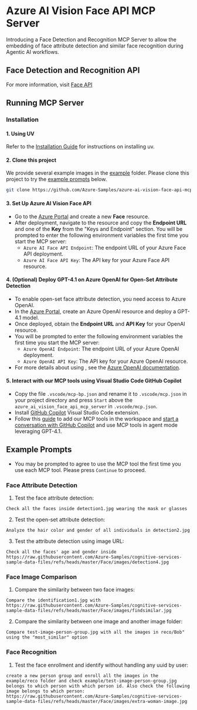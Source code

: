 # Azure AI Vision Face API MCP Server
Introducing a Face Detection and Recognition MCP Server to allow the embedding of face attribute detection and similar face recognition during Agentic AI workflows.


## Face Detection and Recognition API
For more information, visit [Face API](https://learn.microsoft.com/en-us/rest/api/face/operation-groups?view=rest-face-v1.2)

## Running MCP Server
### Installation
#### 1. Using UV
Refer to the [Installation Guide](https://docs.astral.sh/uv/getting-started/installation/#__tabbed_1_2) for instructions on installing uv.

#### 2. Clone this project
We provide several example images in the [example](example) folder. Please clone this project to try the [example prompts](#example-prompts) below.
```bash
git clone https://github.com/Azure-Samples/azure-ai-vision-face-api-mcp-server.git
```

#### 3. Set Up Azure AI Vision Face API
- Go to the [Azure Portal](https://portal.azure.com/#create/Microsoft.CognitiveServicesFace) and create a new **Face** resource.
- After deployment, navigate to the resource and copy the **Endpoint URL** and one of the **Key** from the "Keys and Endpoint" section.
You will be prompted to enter the following environment variables the first time you start the MCP server:
  - `Azure AI Face API Endpoint`: The endpoint URL of your Azure Face API deployment.
  - `Azure AI Face API Key`: The API key for your Azure Face API resource.

#### 4. (Optional) Deploy GPT-4.1 on Azure OpenAI for Open-Set Attribute Detection
- To enable open-set face attribute detection, you need access to Azure OpenAI.
- In the [Azure Portal](https://portal.azure.com/), create an Azure OpenAI resource and deploy a GPT-4.1 model.
- Once deployed, obtain the **Endpoint URL** and **API Key** for your OpenAI resource.
- You will be prompted to enter the following environment variables the first time you start the MCP server:
  - `Azure OpenAI Endpoint`: The endpoint URL of your Azure OpenAI deployment.
  - `Azure OpenAI API Key`: The API key for your Azure OpenAI resource.
- For more details about using , see the [Azure OpenAI documentation](https://learn.microsoft.com/en-us/azure/ai-foundry/openai/overview).

#### 5. Interact with our MCP tools using Visual Studio Code GitHub Copilot
- Copy the file `.vscode/mcp-bp.json` and rename it to `.vscode/mcp.json` in your project directory and press `Start` above the `azure_ai_vision_face_api_mcp_server` in `.vscode/mcp.json`.
- Install [GitHub Copilot](https://marketplace.visualstudio.com/items?itemName=GitHub.copilot) Visual Studio Code extension.
- Follow this [guide](https://code.visualstudio.com/docs/copilot/chat/mcp-servers#_add-an-mcp-server) to add our MCP tools in the workspace and [start a conversation with GitHub Copilot](https://code.visualstudio.com/docs/copilot/chat/mcp-servers#_use-mcp-tools-in-agent-mode) and use MCP tools in agent mode leveraging GPT-4.1.

## Example Prompts
- You may be prompted to agree to use the MCP tool the first time you use each MCP tool. Please press `Continue` to proceed.
### Face Attribute Detection
1. Test the face attribute detection:
```
Check all the faces inside detection1.jpg wearing the mask or glasses
```

2. Test the open-set attribute detection:
```
Analyze the hair color and gender of all individuals in detection2.jpg
```

3. Test the attribute detection using image URL:
```
Check all the faces' age and gender inside https://raw.githubusercontent.com/Azure-Samples/cognitive-services-sample-data-files/refs/heads/master/Face/images/detection4.jpg
```

### Face Image Comparison
1. Compare the similarity between two face images:
```
Compare the identification1.jpg with https://raw.githubusercontent.com/Azure-Samples/cognitive-services-sample-data-files/refs/heads/master/Face/images/findsimilar.jpg
```

2. Compare the similarity between one image and another image folder:
```
Compare test-image-person-group.jpg with all the images in reco/Bob" using the "most_similar" option
```

### Face Recognition
1. Test the face enrollment and identify without handling any uuid by user:
```
create a new person group and enroll all the images in the example/reco folder and check example/test-image-person-group.jpg belongs to which person with which person id. Also check the following image belongs to which person: https://raw.githubusercontent.com/Azure-Samples/cognitive-services-sample-data-files/refs/heads/master/Face/images/extra-woman-image.jpg
```